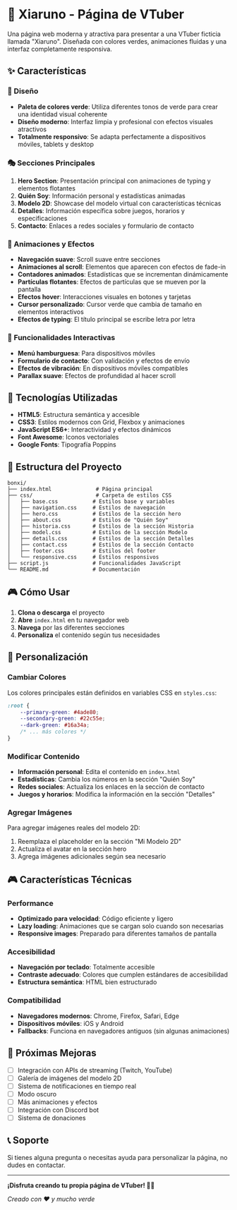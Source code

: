 # 🌱 Xiaruno - Página de VTuber

Una página web moderna y atractiva para presentar a una VTuber ficticia llamada "Xiaruno". Diseñada con colores verdes, animaciones fluidas y una interfaz completamente responsiva.

## ✨ Características

### 🎨 Diseño
- **Paleta de colores verde**: Utiliza diferentes tonos de verde para crear una identidad visual coherente
- **Diseño moderno**: Interfaz limpia y profesional con efectos visuales atractivos
- **Totalmente responsivo**: Se adapta perfectamente a dispositivos móviles, tablets y desktop

### 🎭 Secciones Principales
1. **Hero Section**: Presentación principal con animaciones de typing y elementos flotantes
2. **Quién Soy**: Información personal y estadísticas animadas
3. **Modelo 2D**: Showcase del modelo virtual con características técnicas
4. **Detalles**: Información específica sobre juegos, horarios y especificaciones
5. **Contacto**: Enlaces a redes sociales y formulario de contacto

### 🎪 Animaciones y Efectos
- **Navegación suave**: Scroll suave entre secciones
- **Animaciones al scroll**: Elementos que aparecen con efectos de fade-in
- **Contadores animados**: Estadísticas que se incrementan dinámicamente
- **Partículas flotantes**: Efectos de partículas que se mueven por la pantalla
- **Efectos hover**: Interacciones visuales en botones y tarjetas
- **Cursor personalizado**: Cursor verde que cambia de tamaño en elementos interactivos
- **Efectos de typing**: El título principal se escribe letra por letra

### 📱 Funcionalidades Interactivas
- **Menú hamburguesa**: Para dispositivos móviles
- **Formulario de contacto**: Con validación y efectos de envío
- **Efectos de vibración**: En dispositivos móviles compatibles
- **Parallax suave**: Efectos de profundidad al hacer scroll

## 🚀 Tecnologías Utilizadas

- **HTML5**: Estructura semántica y accesible
- **CSS3**: Estilos modernos con Grid, Flexbox y animaciones
- **JavaScript ES6+**: Interactividad y efectos dinámicos
- **Font Awesome**: Iconos vectoriales
- **Google Fonts**: Tipografía Poppins

## 📁 Estructura del Proyecto

```
bonxi/
├── index.html              # Página principal
├── css/                    # Carpeta de estilos CSS
│   ├── base.css           # Estilos base y variables
│   ├── navigation.css     # Estilos de navegación
│   ├── hero.css           # Estilos de la sección hero
│   ├── about.css          # Estilos de "Quién Soy"
│   ├── historia.css       # Estilos de la sección Historia
│   ├── model.css          # Estilos de la sección Modelo
│   ├── details.css        # Estilos de la sección Detalles
│   ├── contact.css        # Estilos de la sección Contacto
│   ├── footer.css         # Estilos del footer
│   └── responsive.css     # Estilos responsivos
├── script.js              # Funcionalidades JavaScript
└── README.md              # Documentación
```

## 🎮 Cómo Usar

1. **Clona o descarga** el proyecto
2. **Abre** `index.html` en tu navegador web
3. **Navega** por las diferentes secciones
4. **Personaliza** el contenido según tus necesidades

## 🎨 Personalización

### Cambiar Colores
Los colores principales están definidos en variables CSS en `styles.css`:

```css
:root {
    --primary-green: #4ade80;
    --secondary-green: #22c55e;
    --dark-green: #16a34a;
    /* ... más colores */
}
```

### Modificar Contenido
- **Información personal**: Edita el contenido en `index.html`
- **Estadísticas**: Cambia los números en la sección "Quién Soy"
- **Redes sociales**: Actualiza los enlaces en la sección de contacto
- **Juegos y horarios**: Modifica la información en la sección "Detalles"

### Agregar Imágenes
Para agregar imágenes reales del modelo 2D:
1. Reemplaza el placeholder en la sección "Mi Modelo 2D"
2. Actualiza el avatar en la sección hero
3. Agrega imágenes adicionales según sea necesario

## 🎮 Características Técnicas

### Performance
- **Optimizado para velocidad**: Código eficiente y ligero
- **Lazy loading**: Animaciones que se cargan solo cuando son necesarias
- **Responsive images**: Preparado para diferentes tamaños de pantalla

### Accesibilidad
- **Navegación por teclado**: Totalmente accesible
- **Contraste adecuado**: Colores que cumplen estándares de accesibilidad
- **Estructura semántica**: HTML bien estructurado

### Compatibilidad
- **Navegadores modernos**: Chrome, Firefox, Safari, Edge
- **Dispositivos móviles**: iOS y Android
- **Fallbacks**: Funciona en navegadores antiguos (sin algunas animaciones)

## 🎯 Próximas Mejoras

- [ ] Integración con APIs de streaming (Twitch, YouTube)
- [ ] Galería de imágenes del modelo 2D
- [ ] Sistema de notificaciones en tiempo real
- [ ] Modo oscuro
- [ ] Más animaciones y efectos
- [ ] Integración con Discord bot
- [ ] Sistema de donaciones

## 📞 Soporte

Si tienes alguna pregunta o necesitas ayuda para personalizar la página, no dudes en contactar.

---

**¡Disfruta creando tu propia página de VTuber! 🌱✨**

*Creado con ❤️ y mucho verde* 